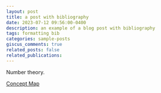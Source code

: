 ```yaml
---
layout: post
title: a post with bibliography
date: 2023-07-12 09:56:00-0400
description: an example of a blog post with bibliography
tags: formatting bib
categories: sample-posts
giscus_comments: true
related_posts: false
related_publications: 
---
```

<!-- This post shows how to add bibliography to simple blog posts. If you would like something more academic, check the [distill style post]({% post_url 2018-12-22-distill %}). -->

Number theory.

<a href="../assets/pdf/conceptMap.pdf">Concept Map</a>
